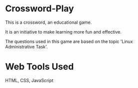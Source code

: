 # Crossword-Play

This is a crossword, an educational game. 

It is an initiative to make learning more fun and effective. 

The questions used in this game are based on the topic 'Linux Administrative Task'. 

# Web Tools Used

HTML, CSS, JavaScript
